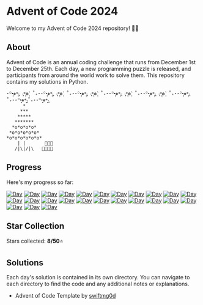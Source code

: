 # Advent of Code 2024

Welcome to my Advent of Code 2024 repository! 🎄✨

## About


Advent of Code is an annual coding challenge that runs from December 1st to December 25th. Each day, a new programming puzzle is released, and participants from around the world work to solve them. This repository contains my solutions in Python.
````
⋆꙳•̩̩͙❅*̩̩͙‧͙ ‧͙*̩̩͙❆ ͙͛ ˚₊⋆⋆꙳•̩̩͙❅*̩̩͙‧͙ ‧͙*̩̩͙❆ ͙͛ ˚₊⋆⋆꙳•̩̩͙❅*̩̩͙‧͙ ‧͙*̩̩͙❆ ͙͛ ˚₊⋆⋆꙳•̩̩͙❅*̩̩͙‧͙ ‧͙*̩̩͙❆ ͙͛ ˚₊⋆⋆꙳•̩̩͙❅*̩̩͙‧͙ ‧͙*̩̩͙❆ ͙͛ ˚₊⋆⋆꙳•̩̩͙❅*̩̩͙‧͙˚₊⋆⋆꙳•̩̩͙❅*̩̩͙‧͙˚₊⋆⋆꙳•̩̩͙❅*̩̩͙‧͙
      *
     ***
    *****
   *******
  *o*o*o*o*
 *o*o*o*o*o*
*o*o*o*o*o*o*                                     
    | |       🎁🎁🎁 
   /|\|/|\   🎁🎁🎁🎁                           
````

## Progress

Here's my progress so far:

[![Day](https://badgen.net/badge/01/%E2%98%85%E2%98%85/green)](./day-01/p1.py)
[![Day](https://badgen.net/badge/02/%E2%98%85%E2%98%85/green)](./day-02/p1.py)
[![Day](https://badgen.net/badge/03/%E2%98%85%E2%98%85/green)](./day-03/p1.py)
[![Day](https://badgen.net/badge/04/%E2%98%85%E2%98%85/green)](./day-04/p1.py)
[![Day](https://badgen.net/badge/05/%E2%98%85%E2%98%85/gray)](./day-05)
[![Day](https://badgen.net/badge/06/%E2%98%85%E2%98%85/gray)](./day-06)
[![Day](https://badgen.net/badge/07/%E2%98%85%E2%98%85/gray)](./day-07)
[![Day](https://badgen.net/badge/08/%E2%98%86%E2%98%86/gray)](./day-08)
[![Day](https://badgen.net/badge/09/%E2%98%86%E2%98%86/gray)](./day-09)
[![Day](https://badgen.net/badge/10/%E2%98%86%E2%98%86/gray)](./day-10)
[![Day](https://badgen.net/badge/11/%E2%98%86%E2%98%86/gray)](./day-11)
[![Day](https://badgen.net/badge/12/%E2%98%86%E2%98%86/gray)](./day-12)
[![Day](https://badgen.net/badge/13/%E2%98%86%E2%98%86/gray)](./day-13)
[![Day](https://badgen.net/badge/14/%E2%98%86%E2%98%86/gray)](./day-14)
[![Day](https://badgen.net/badge/15/%E2%98%86%E2%98%86/gray)](./day-15)
[![Day](https://badgen.net/badge/16/%E2%98%86%E2%98%86/gray)](./day-16)
[![Day](https://badgen.net/badge/17/%E2%98%86%E2%98%86/gray)](./day-17)
[![Day](https://badgen.net/badge/18/%E2%98%86%E2%98%86/gray)](./day-18)
[![Day](https://badgen.net/badge/19/%E2%98%86%E2%98%86/gray)](./day-19)
[![Day](https://badgen.net/badge/20/%E2%98%86%E2%98%86/gray)](./day-20)
[![Day](https://badgen.net/badge/21/%E2%98%86%E2%98%86/gray)](./day-21)
[![Day](https://badgen.net/badge/22/%E2%98%86%E2%98%86/gray)](./day-22)
[![Day](https://badgen.net/badge/23/%E2%98%86%E2%98%86/gray)](./day-23)
[![Day](https://badgen.net/badge/24/%E2%98%86%E2%98%86/gray)](./day-24)
[![Day](https://badgen.net/badge/25/%E2%98%86%E2%98%86/gray)](./day-25)

## Star Collection 
Stars collected: **8/50**⭐

## Solutions

Each day's solution is contained in its own directory. You can navigate to each directory to find the code and any additional notes or explanations.

- Advent of Code Template by [swiftmg0d](https://github.com/swiftmg0d/advent-of-code-2024)